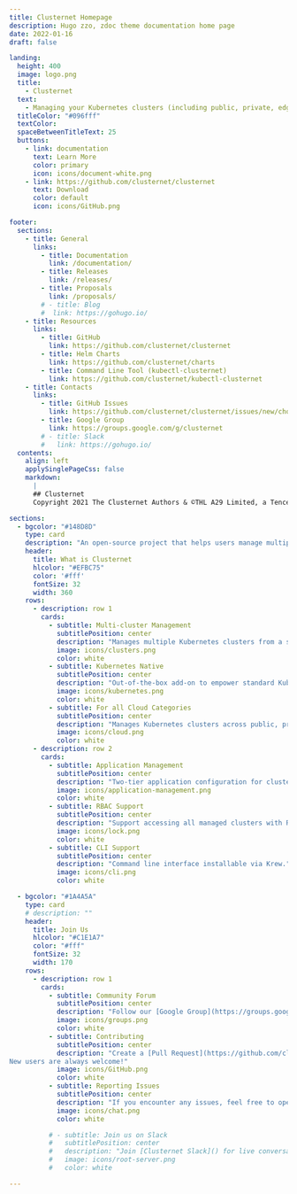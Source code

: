 ```yaml
---
title: Clusternet Homepage
description: Hugo zzo, zdoc theme documentation home page
date: 2022-01-16
draft: false

landing:
  height: 400
  image: logo.png
  title:
    - Clusternet
  text:
    - Managing your Kubernetes clusters (including public, private, edge, etc) as easily as visiting the Internet ⎈
  titleColor: "#096fff"
  textColor:
  spaceBetweenTitleText: 25
  buttons:
    - link: documentation
      text: Learn More
      color: primary
      icon: icons/document-white.png
    - link: https://github.com/clusternet/clusternet
      text: Download
      color: default
      icon: icons/GitHub.png

footer:
  sections:
    - title: General
      links:
        - title: Documentation
          link: /documentation/
        - title: Releases
          link: /releases/
        - title: Proposals
          link: /proposals/
        # - title: Blog
        #  link: https://gohugo.io/
    - title: Resources
      links:
        - title: GitHub
          link: https://github.com/clusternet/clusternet
        - title: Helm Charts
          link: https://github.com/clusternet/charts
        - title: Command Line Tool (kubectl-clusternet)
          link: https://github.com/clusternet/kubectl-clusternet
    - title: Contacts
      links:
        - title: GitHub Issues
          link: https://github.com/clusternet/clusternet/issues/new/choose
        - title: Google Group
          link: https://groups.google.com/g/clusternet
        # - title: Slack
        #   link: https://gohugo.io/
  contents:
    align: left
    applySinglePageCss: false
    markdown:
      |
      ## Clusternet
      Copyright 2021 The Clusternet Authors & ©THL A29 Limited, a Tencent company. All Rights Reserved. [LICENSE](https://github.com/clusternet/clusternet/blob/main/LICENSE)

sections:
  - bgcolor: "#148D8D"
    type: card
    description: "An open-source project that helps users manage multiple Kubernetes clusters as easily as 'visiting the Internet' (thus the name 'Clusternet'). It is a general-purpose system for controlling Kubernetes clusters across different environments as if they were running locally."
    header:
      title: What is Clusternet
      hlcolor: "#EFBC75"
      color: '#fff'
      fontSize: 32
      width: 360
    rows:
      - description: row 1
        cards:
          - subtitle: Multi-cluster Management
            subtitlePosition: center
            description: "Manages multiple Kubernetes clusters from a single management cluster."
            image: icons/clusters.png
            color: white
          - subtitle: Kubernetes Native
            subtitlePosition: center
            description: "Out-of-the-box add-on to empower standard Kubernetes clusters"
            image: icons/kubernetes.png
            color: white
          - subtitle: For all Cloud Categories
            subtitlePosition: center
            description: "Manages Kubernetes clusters across public, private, hybrid, and edge clouds."
            image: icons/cloud.png
            color: white
      - description: row 2
        cards:
          - subtitle: Application Management
            subtitlePosition: center
            description: "Two-tier application configuration for cluster-specific values."
            image: icons/application-management.png
            color: white
          - subtitle: RBAC Support
            subtitlePosition: center
            description: "Support accessing all managed clusters with RBAC."
            image: icons/lock.png
            color: white
          - subtitle: CLI Support
            subtitlePosition: center
            description: "Command line interface installable via Krew."
            image: icons/cli.png
            color: white

  - bgcolor: "#1A4A5A"
    type: card
    # description: ""
    header:
      title: Join Us
      hlcolor: "#C1E1A7"
      color: "#fff"
      fontSize: 32
      width: 170
    rows:
      - description: row 1
        cards:
          - subtitle: Community Forum
            subtitlePosition: center
            description: "Follow our [Google Group](https://groups.google.com/g/clusternet) for announcements and technical Discussions."
            image: icons/groups.png
            color: white
          - subtitle: Contributing
            subtitlePosition: center
            description: "Create a [Pull Request](https://github.com/clusternet/clusternet/pulls) on GitHub to get started.
New users are always welcome!"
            image: icons/GitHub.png
            color: white
          - subtitle: Reporting Issues
            subtitlePosition: center
            description: "If you encounter any issues, feel free to open an [issue](https://github.com/clusternet/clusternet/issues/new/choose)."
            image: icons/chat.png
            color: white

          # - subtitle: Join us on Slack
          #   subtitlePosition: center
          #   description: "Join [Clusternet Slack]() for live conversation and quick questions."
          #   image: icons/root-server.png
          #   color: white

---
```

